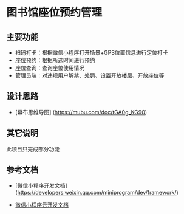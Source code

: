 # 图书馆座位预约管理

## 主要功能
- 扫码打卡：根据微信小程序打开场景+GPS位置信息进行定位打卡 
- 座位预约：根据所选时间进行预约 
- 座位查询：查询座位使用情况
- 管理员端：对违规用户解禁、处罚、设置开放楼层、开放座位等

## 设计思路
- [幕布思维导图]
(https://mubu.com/doc/tGA0g_KG90)

## 其它说明
此项目只完成部分功能

## 参考文档

- [微信小程序开发文档]
(https://developers.weixin.qq.com/miniprogram/dev/framework/)

- [微信小程序云开发文档](https://developers.weixin.qq.com/miniprogram/dev/wxcloud/basis/getting-started.html)



